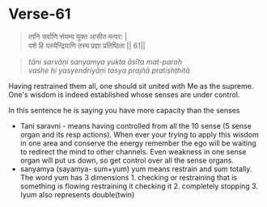 # Verse-61

> तानि सर्वाणि संयम्य युक्त आसीत मत्पर: |  
वशे हि यस्येन्द्रियाणि तस्य प्रज्ञा प्रतिष्ठिता || 61||

> *tāni sarvāṇi sanyamya yukta āsīta mat-paraḥ  
vaśhe hi yasyendriyāṇi tasya prajñā pratiṣhṭhitā*

Having restrained them all, one should
sit united with Me as the supreme. One's wisdom is indeed
established whose senses are under control. 

In this sentence he is saying you have more capacity than the senses 
- Tani saravni - means having controlled from all the 10 sense (5 sense organ and its resp actions). When ever your trying to apply this wisdom in one area and conserve the energy remember the ego will be waiting to redirect the mind to other channels. Even weakness in one sense organ will put us down, so get control over all the sense organs.
- sanyamya (sayamya- sum+yum) yum means restrain and sum totally. The word yum has 3 dimensions 
		1. checking or restraining that is something is flowing restraining it checking it 
		2. completely stopping
		3. Iyum also represents double(twin)

<!--stackedit_data:
eyJoaXN0b3J5IjpbMTE4ODczNDA5LDIwNDM0NTUwNTEsNTQ5OT
Y5Mjg3LC0xNjYyOTY5NSwtODA5MjYyOTgxLC0yMDE0OTM0NzA2
LDE0MzQ0MTIyODQsLTUzOTA4NjAwNF19
-->